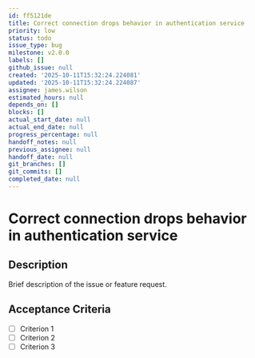 ```yaml
---
id: ff5121de
title: Correct connection drops behavior in authentication service
priority: low
status: todo
issue_type: bug
milestone: v2.0.0
labels: []
github_issue: null
created: '2025-10-11T15:32:24.224081'
updated: '2025-10-11T15:32:24.224087'
assignee: james.wilson
estimated_hours: null
depends_on: []
blocks: []
actual_start_date: null
actual_end_date: null
progress_percentage: null
handoff_notes: null
previous_assignee: null
handoff_date: null
git_branches: []
git_commits: []
completed_date: null
---
```


# Correct connection drops behavior in authentication service

## Description

Brief description of the issue or feature request.

## Acceptance Criteria

- [ ] Criterion 1
- [ ] Criterion 2
- [ ] Criterion 3
